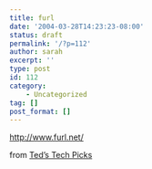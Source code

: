 ```yaml
---
title: furl
date: '2004-03-28T14:23:23-08:00'
status: draft
permalink: '/?p=112'
author: sarah
excerpt: ''
type: post
id: 112
category:
    - Uncategorized
tag: []
post_format: []
---
```

http://www.furl.net/

from [Ted’s Tech Picks](http://blogs.salon.com/0001455/categories/tedSTechPicks/2004/03/04.html)